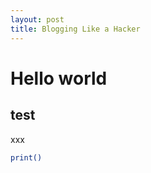 ```yaml
---
layout: post
title: Blogging Like a Hacker
---
```


# Hello world

## test

xxx

```bash
print()
```